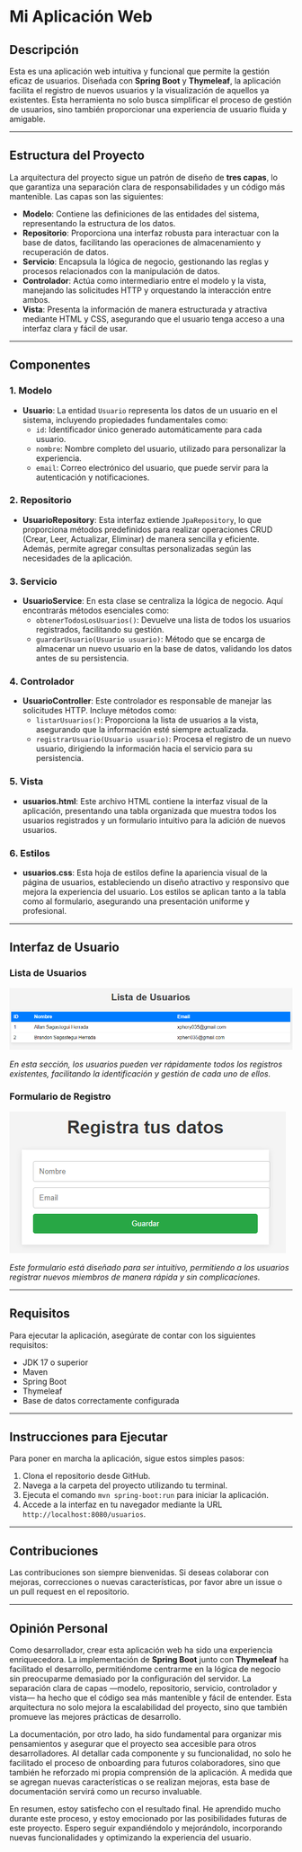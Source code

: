 # Mi Aplicación Web

## Descripción

Esta es una aplicación web intuitiva y funcional que permite la gestión eficaz de usuarios. Diseñada con **Spring Boot** y **Thymeleaf**, la aplicación facilita el registro de nuevos usuarios y la visualización de aquellos ya existentes. Esta herramienta no solo busca simplificar el proceso de gestión de usuarios, sino también proporcionar una experiencia de usuario fluida y amigable.

---

## Estructura del Proyecto

La arquitectura del proyecto sigue un patrón de diseño de **tres capas**, lo que garantiza una separación clara de responsabilidades y un código más mantenible. Las capas son las siguientes:

- **Modelo**: Contiene las definiciones de las entidades del sistema, representando la estructura de los datos.
- **Repositorio**: Proporciona una interfaz robusta para interactuar con la base de datos, facilitando las operaciones de almacenamiento y recuperación de datos.
- **Servicio**: Encapsula la lógica de negocio, gestionando las reglas y procesos relacionados con la manipulación de datos.
- **Controlador**: Actúa como intermediario entre el modelo y la vista, manejando las solicitudes HTTP y orquestando la interacción entre ambos.
- **Vista**: Presenta la información de manera estructurada y atractiva mediante HTML y CSS, asegurando que el usuario tenga acceso a una interfaz clara y fácil de usar.

---

## Componentes

### 1. Modelo

- **Usuario**: La entidad `Usuario` representa los datos de un usuario en el sistema, incluyendo propiedades fundamentales como:
    - `id`: Identificador único generado automáticamente para cada usuario.
    - `nombre`: Nombre completo del usuario, utilizado para personalizar la experiencia.
    - `email`: Correo electrónico del usuario, que puede servir para la autenticación y notificaciones.

### 2. Repositorio

- **UsuarioRepository**: Esta interfaz extiende `JpaRepository`, lo que proporciona métodos predefinidos para realizar operaciones CRUD (Crear, Leer, Actualizar, Eliminar) de manera sencilla y eficiente. Además, permite agregar consultas personalizadas según las necesidades de la aplicación.

### 3. Servicio

- **UsuarioService**: En esta clase se centraliza la lógica de negocio. Aquí encontrarás métodos esenciales como:
    - `obtenerTodosLosUsuarios()`: Devuelve una lista de todos los usuarios registrados, facilitando su gestión.
    - `guardarUsuario(Usuario usuario)`: Método que se encarga de almacenar un nuevo usuario en la base de datos, validando los datos antes de su persistencia.

### 4. Controlador

- **UsuarioController**: Este controlador es responsable de manejar las solicitudes HTTP. Incluye métodos como:
    - `listarUsuarios()`: Proporciona la lista de usuarios a la vista, asegurando que la información esté siempre actualizada.
    - `registrarUsuario(Usuario usuario)`: Procesa el registro de un nuevo usuario, dirigiendo la información hacia el servicio para su persistencia.

### 5. Vista

- **usuarios.html**: Este archivo HTML contiene la interfaz visual de la aplicación, presentando una tabla organizada que muestra todos los usuarios registrados y un formulario intuitivo para la adición de nuevos usuarios.

### 6. Estilos

- **usuarios.css**: Esta hoja de estilos define la apariencia visual de la página de usuarios, estableciendo un diseño atractivo y responsivo que mejora la experiencia del usuario. Los estilos se aplican tanto a la tabla como al formulario, asegurando una presentación uniforme y profesional.

---

## Interfaz de Usuario

### Lista de Usuarios

![Lista de Usuarios](img/lista-usuarios.png)

*En esta sección, los usuarios pueden ver rápidamente todos los registros existentes, facilitando la identificación y gestión de cada uno de ellos.*

### Formulario de Registro

![Formulario de Registro](img/formulario-registro.png)

*Este formulario está diseñado para ser intuitivo, permitiendo a los usuarios registrar nuevos miembros de manera rápida y sin complicaciones.*

---

## Requisitos

Para ejecutar la aplicación, asegúrate de contar con los siguientes requisitos:

- JDK 17 o superior
- Maven
- Spring Boot
- Thymeleaf
- Base de datos correctamente configurada

---

## Instrucciones para Ejecutar

Para poner en marcha la aplicación, sigue estos simples pasos:

1. Clona el repositorio desde GitHub.
2. Navega a la carpeta del proyecto utilizando tu terminal.
3. Ejecuta el comando `mvn spring-boot:run` para iniciar la aplicación.
4. Accede a la interfaz en tu navegador mediante la URL `http://localhost:8080/usuarios`.

---

## Contribuciones

Las contribuciones son siempre bienvenidas. Si deseas colaborar con mejoras, correcciones o nuevas características, por favor abre un issue o un pull request en el repositorio.

---

## Opinión Personal

Como desarrollador, crear esta aplicación web ha sido una experiencia enriquecedora. La implementación de **Spring Boot** junto con **Thymeleaf** ha facilitado el desarrollo, permitiéndome centrarme en la lógica de negocio sin preocuparme demasiado por la configuración del servidor. La separación clara de capas —modelo, repositorio, servicio, controlador y vista— ha hecho que el código sea más mantenible y fácil de entender. Esta arquitectura no solo mejora la escalabilidad del proyecto, sino que también promueve las mejores prácticas de desarrollo.

La documentación, por otro lado, ha sido fundamental para organizar mis pensamientos y asegurar que el proyecto sea accesible para otros desarrolladores. Al detallar cada componente y su funcionalidad, no solo he facilitado el proceso de onboarding para futuros colaboradores, sino que también he reforzado mi propia comprensión de la aplicación. A medida que se agregan nuevas características o se realizan mejoras, esta base de documentación servirá como un recurso invaluable.

En resumen, estoy satisfecho con el resultado final. He aprendido mucho durante este proceso, y estoy emocionado por las posibilidades futuras de este proyecto. Espero seguir expandiéndolo y mejorándolo, incorporando nuevas funcionalidades y optimizando la experiencia del usuario.